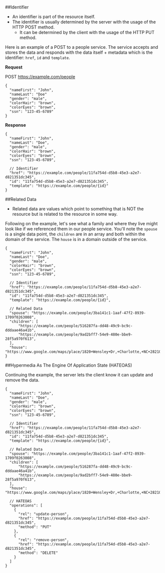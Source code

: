 ##Identifier

* An identifier is part of the resource itself.
* The identifier is usually determined by the server with the usage of the HTTP POST method.
  * It can be determined by the client with the usage of the HTTP PUT method.

Here is an example of a POST to a people service. The service accepts and stores the data and responds with the data itself + metadata which is the identifier: `href`, `id` and `template`.

**Request**

POST https://example.com/people

```
{
  "nameFirst": "John",
  "nameLast": "Doe"
  "gender": "male",
  "colorHair": "brown",
  "colorEyes": "brown",
  "ssn": "123-45-6789"
}
```

**Response**

```
{
  "nameFirst": "John",
  "nameLast": "Doe",
  "gender": "male",
  "colorHair": "brown",
  "colorEyes": "brown",
  "ssn": "123-45-6789",

  // Identifier
  "href": "https://example.com/people/11fa754d-d5b8-45e3-a2e7-d821351dc345",
  "id": "11fa754d-d5b8-45e3-a2e7-d821351dc345",
  "template": "https://example.com/people/{id}"
}
```

##Related Data

* Related data are values which point to something that is NOT the resource but is related to the resource in some way.

Following on the example, let's see what a family and where they live might look like if we referenced them in our people service. You'll note the `spouse` is a single data point, the `children` are in an array and both within the domain of the service. The `house` is in a domain outside of the service.

```
{
  "nameFirst": "John",
  "nameLast": "Doe",
  "gender": "male",
  "colorHair": "brown",
  "colorEyes": "brown",
  "ssn": "123-45-6789",

  // Identifier
  "href": "https://example.com/people/11fa754d-d5b8-45e3-a2e7-d821351dc345",
  "id": "11fa754d-d5b8-45e3-a2e7-d821351dc345",
  "template": "https://example.com/people/{id}",

  // Related Data
  "spouse": "https://example.com/people/3ba141c1-1aaf-47f2-8939-1709f0263008",
  "children": [
      "https://example.com/people/516287fa-dd48-49c9-bc9c-dddaae46a41b",
      "https://example.com/people/9ad2bff7-54e9-480e-bbe9-28f5a970f613",
  ],
  "house": "https://www.google.com/maps/place/1820+Wensley+Dr,+Charlotte,+NC+28210/@35.1541824,-80.8694037,17z"
}
```

##Hypermedia As The Engine Of Application State (HATEOAS)

Continuing the example, the server lets the client know it can update and remove the data.

```
{
  "nameFirst": "John",
  "nameLast": "Doe",
  "gender": "male",
  "colorHair": "brown",
  "colorEyes": "brown",
  "ssn": "123-45-6789",

  // Identifier
  "href": "https://example.com/people/11fa754d-d5b8-45e3-a2e7-d821351dc345",
  "id": "11fa754d-d5b8-45e3-a2e7-d821351dc345",
  "template": "https://example.com/people/{id}",

  // Related Data
  "spouse": "https://example.com/people/3ba141c1-1aaf-47f2-8939-1709f0263008",
  "children": [
      "https://example.com/people/516287fa-dd48-49c9-bc9c-dddaae46a41b",
      "https://example.com/people/9ad2bff7-54e9-480e-bbe9-28f5a970f613",
  ],
  "house": "https://www.google.com/maps/place/1820+Wensley+Dr,+Charlotte,+NC+28210/@35.1541824,-80.8694037,17z",

  // HATEOAS
  "operations": [
    {
      "rel": "update-person",
      "href": "https://example.com/people/11fa754d-d5b8-45e3-a2e7-d821351dc345",
      "method": "PUT"
    },
    {
      "rel": "remove-person",
      "href": "https://example.com/people/11fa754d-d5b8-45e3-a2e7-d821351dc345",
      "method": "DELETE"
    }
  ]
}
```
